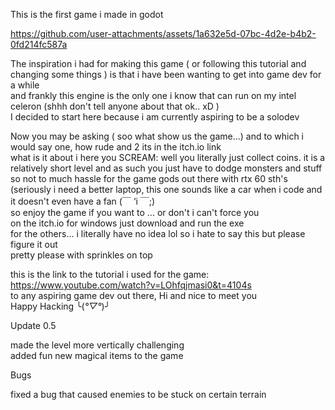 This is the first game i made in godot  

https://github.com/user-attachments/assets/1a632e5d-07bc-4d2e-b4b2-0fd214fc587a


The inspiration i had for making this game ( or following this tutorial and changing some things ) is that i have been wanting to get into game dev for a while  
and frankly this engine is the only one i know that can run on my intel celeron (shhh don't tell anyone about that ok.. xD )  
I decided to start here because i am currently aspiring to be a solodev  

Now you may be asking ( soo what show us the game...) and to which i would say one, how rude and 2 its in the itch.io link  
what is it about i here you SCREAM: well you literally just collect coins. it is a relatively short level and as such you just have to dodge monsters and stuff  
so not to much hassle for the game gods out there with rtx 60 sth's (seriously i need a better laptop, this one sounds like a car when i code and it doesn't even have a fan (￣ ‘i ￣;)  
so enjoy the game if you want to ... or don't i can't force you  
on the itch.io for windows just download and run the exe  
for the others... i literally have no idea lol so i hate to say this but please figure it out  
pretty please with sprinkles on top  

this is the link to the tutorial i used for the game: https://www.youtube.com/watch?v=LOhfqjmasi0&t=4104s  
to any aspiring game dev out there, Hi and nice to meet you  
Happy Hacking ╰(*°▽°*)╯ 


Update 0.5  

 made the level more vertically challenging  
 added fun new magical items to the game  

Bugs

 fixed a bug that caused enemies to be stuck on certain terrain​
